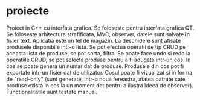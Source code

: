 # proiecte

Proiect in C++ cu interfata grafica. Se foloseste pentru interfata grafica QT. Se foloseste arhitectura strafificata,
MVC, observer, datele sunt salvate in fisier text. Aplicatia este un fel de magazin. La deschidere sunt afisate produsele
disponibile intr-o lista. Se pot efectua operatii de tip CRUD pe aceasta lista de produse, se pot sorta, filtra. 
Se poate face undo si redo la operatiile CRUD, se pot selecta produse pentru a fi adugate intr-un cos. In cos se poate genera un
numar dat de produse. Produsele din cos pot fi exportate intr-un fisier dat de utilizator. Cosul poate fi vizualizat 
si in forma de "read-only" (sunt generate, intr-o noua fereastra, atatea patrate cate produse exista in cos la un 
moment dat pentru a ilustra ideea de observer). Functionalitatile sunt testate manual.
